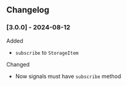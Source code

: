 ## Changelog

### [3.0.0] - 2024-08-12

Added

- `subscribe` to `StorageItem`

Changed

- Now signals must have `subscribe` method